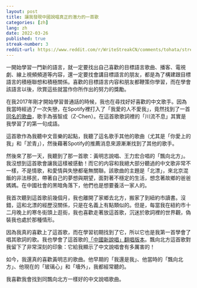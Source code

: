 ```yaml
---
layout: post
title: 讓我發現中國說唱真正的潛力的一首歌
categories: [zh]
lang: zh
date: 2022-03-26
published: true
streak-number: 3
reddit-url: https://www.reddit.com/r/WriteStreakCN/comments/tohata/streak_3_讓我發現中國說唱真正的潛力的一首歌/
---
```

一開始學習一門新的語言，就一定要找出自己喜歡的目標語言歌曲、播客、電視劇、線上視頻頻道等内容，還一定要找會講目標語言的朋友，都是為了構建跟目標語言的積極聯想和積極關係。喜歡的目標語言内容和朋友都鞭策你學習，而在學會該語言以後，欣賞這些就當作你所作出的努力的獎勵。

在我2017年剛才開始學習普通話的時候，我也在尋找好好喜歡的中文歌手。因為我當時經過了一次失戀，在Spotify裡打入了「我愛的人不愛我」，竟然找到了一首[同名的歌曲](https://www.youtube.com/watch?v=sjIHsJwIeSg)，歌手為張智成（Z-Chen）。在這首歌歌詞裡的「川流不息」其實是我學習了的第一句成語。

這首歌作為我聽中文音樂的起點，我聽了這名歌手其他的歌曲（尤其是「你愛上的我」和「淤青」），然後藉著Spotify的推薦消息來源漸漸找到了其他的歌手。

然後來了那一天，我聽到了那一首歌：黃明志說唱、王力宏合唱的「飄向北方」。我沒想到這首歌會讓我這樣被感動！而它的内容和我絕大部分聽過的中文歌非常不一樣，不是情歌，和愛情與失戀都毫無關聯。該歌曲的主題是「北漂」，來北京混飯的非法移民，帶著自己的夢想與期望，面對著不穩定的生活，想念著故鄉的爸爸媽媽。在中國社會的黑暗角落下，他們也是想要養活一家人的。

我首次聽到這首歌前幾個月，我也離開了家鄉去北方，搬家了到紐約市讀書。沒錯，這和北漂的經歷沒關係，只是在名義上有點類似的。但是，每當我在紐約市十二月晚上的寒冬街頭上逛街，我也喜歡走著放這首歌，沉迷於歌詞裡的世界觀，偽裝我也處於那種情形。

因為我真的喜歡上了這首歌，而在學習初期找到了它，所以它也是我第一首學會了唱其歌詞的歌。我也學會了這首歌的[「中國新說唱」翻唱版本](https://www.youtube.com/watch?v=YvCNv7QVdwg)。飄向北方這首歌對我留下了非常深刻的印象：它給我顯示了中文說唱會有多厲害的！

如今，我還真的喜歡黃明志的歌曲。他早期的「我還是我」、他當時的「飄向北方」、他現在的「玻璃心」和「墻外」，我都經常聽的。

我喜歡我會找到同飄向北方一樣好的中文說唱歌曲。